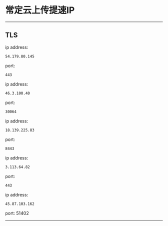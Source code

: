 # 常定云上传提速IP

----------------------------

## TLS

ip address:

    54.179.80.145

port:

    443

ip address:

    46.3.100.40

port:

    30064

ip address:

    18.139.225.83

port:

    8443

ip address:

    3.113.64.82

port:

    443

ip address:

    45.87.103.162

port:
    51402

----------------------------
